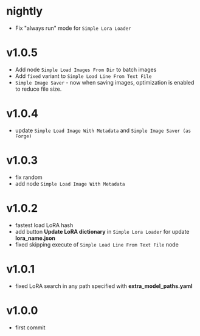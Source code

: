 # nightly
- Fix "always run" mode for `Simple Lora Loader`
# v1.0.5
- Add node `Simple Load Images From Dir` to batch images
- Add `fixed` variant to `Simple Load Line From Text File`
- `Simple Image Saver` - now when saving images, optimization is enabled to reduce file size.
# v1.0.4
- update `Simple Load Image With Metadata` and `Simple Image Saver (as Forge)`
# v1.0.3
- fix random
- add node `Simple Load Image With Metadata`
# v1.0.2
- fastest load LoRA hash
- add button **Update LoRA dictionary** in `Simple Lora Loader` for update **lora_name.json**
- fixed skipping execute of `Simple Load Line From Text File` node
# v1.0.1
- fixed LoRA search in any path specified with **extra_model_paths.yaml**
# v1.0.0
- first commit
